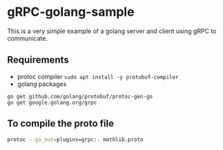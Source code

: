 # gRPC-golang-sample
This is a very simple example of a golang server and client using gRPC to communicate.

## Requirements
- protoc compiler `sudo apt install -y protobuf-compiler`
- golang packages
```
go get github.com/golang/protobuf/protoc-gen-go
go get google.golang.org/grpc
```


## To compile the proto file
```bash
protoc --go_out=plugins=grpc:. mathlib.proto
```

